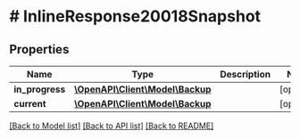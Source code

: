 # # InlineResponse20018Snapshot

## Properties

Name | Type | Description | Notes
------------ | ------------- | ------------- | -------------
**in_progress** | [**\OpenAPI\Client\Model\Backup**](Backup.md) |  | [optional]
**current** | [**\OpenAPI\Client\Model\Backup**](Backup.md) |  | [optional]

[[Back to Model list]](../../README.md#models) [[Back to API list]](../../README.md#endpoints) [[Back to README]](../../README.md)
